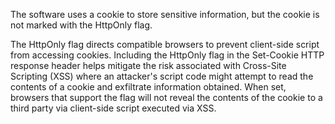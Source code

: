 The software uses a cookie to store sensitive information, but the cookie is not marked with the HttpOnly flag.

The HttpOnly flag directs compatible browsers to prevent client-side script from accessing cookies.
Including the HttpOnly flag in the Set-Cookie HTTP response header helps mitigate the risk associated with Cross-Site Scripting (XSS) where an attacker's script code might attempt to read the contents of a cookie and exfiltrate information obtained.
When set, browsers that support the flag will not reveal the contents of the cookie to a third party via client-side script executed via XSS. 